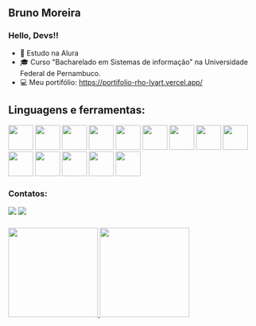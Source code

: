 ## Bruno Moreira
### Hello, Devs!!


- 🎒 Estudo na Alura
- 🎓 Curso "Bacharelado em Sistemas de informação" na Universidade Federal de Pernambuco.
- 💻 Meu portifólio: https://portifolio-rho-lyart.vercel.app/

## Linguagens e ferramentas:

            
<img src="https://cdn.jsdelivr.net/gh/devicons/devicon/icons/css3/css3-plain-wordmark.svg" width="50" height="50"/>           <img src="https://cdn.jsdelivr.net/gh/devicons/devicon/icons/html5/html5-plain-wordmark.svg" width="50" height="50"/>              <img src="https://cdn.jsdelivr.net/gh/devicons/devicon/icons/javascript/javascript-original.svg" width="50" height="50"/>          <img src="https://cdn.jsdelivr.net/gh/devicons/devicon/icons/react/react-original-wordmark.svg" width="50" height="50"/>           <img src="https://cdn.jsdelivr.net/gh/devicons/devicon/icons/typescript/typescript-plain.svg" width="50" height="50" />            <img src="https://cdn.jsdelivr.net/gh/devicons/devicon/icons/jquery/jquery-plain-wordmark.svg" width="50" height="50" />          <img src="https://cdn.jsdelivr.net/gh/devicons/devicon/icons/nextjs/nextjs-original-wordmark.svg"  width="50" height="50"/> <img src="https://cdn.jsdelivr.net/gh/devicons/devicon/icons/vuejs/vuejs-original-wordmark.svg" width="50" height="50" />         <img src="https://cdn.jsdelivr.net/gh/devicons/devicon/icons/git/git-original.svg" width="50" height="50" />                       <img src="https://cdn.jsdelivr.net/gh/devicons/devicon/icons/eslint/eslint-original-wordmark.svg" width="50" height="50"  />       <img src="https://cdn.jsdelivr.net/gh/devicons/devicon/icons/bootstrap/bootstrap-plain-wordmark.svg" width="50" height="50" />      <img src="https://cdn.jsdelivr.net/gh/devicons/devicon/icons/sass/sass-original.svg" width="50" height="50" />                      <img src="https://cdn.jsdelivr.net/gh/devicons/devicon/icons/python/python-original-wordmark.svg" width="50" height="50" />         <img src="https://cdn.jsdelivr.net/gh/devicons/devicon/icons/mysql/mysql-plain-wordmark.svg" width="50" height="50" />       
          
  
 ### Contatos:
 <div>
  <a href = "mailto:brunom764@gmail.com"><img src="https://img.shields.io/badge/Gmail-D14836?style=for-the-badge&logo=gmail&logoColor=white" target="_blank"></a>      
  <a href="https://www.linkedin.com/in/bruno-miguel-a08022239/" target="_blank"><img src="https://img.shields.io/badge/-LinkedIn-%230077B5?style=for-the-badge&logo=linkedin&logoColor=white" target="_blank"></a>   
</div>
           
 
###
<div>
<a href="https://github.com/brunom764">
            <img height="180em" src="https://github-readme-stats.vercel.app/api?username=brunom764&show_icons=true&theme=dracula&include_all_commits=true&count_private=true"/>
<img height="180em" src="https://github-readme-stats.vercel.app/api/top-langs/?username=brunom764&layout=compact&langs_count=7&theme=dracula"/>
            
</div>
            
             

